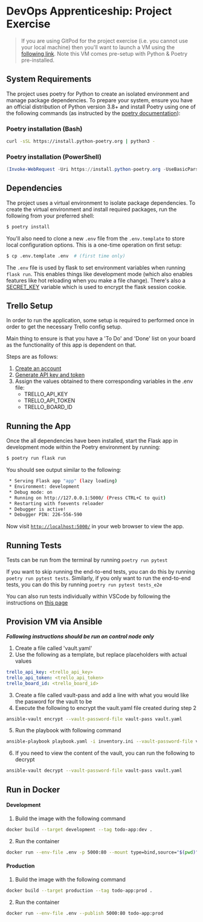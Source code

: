 # DevOps Apprenticeship: Project Exercise

> If you are using GitPod for the project exercise (i.e. you cannot use your local machine) then you'll want to launch a VM using the [following link](https://gitpod.io/#https://github.com/CorndelWithSoftwire/DevOps-Course-Starter). Note this VM comes pre-setup with Python & Poetry pre-installed.

## System Requirements

The project uses poetry for Python to create an isolated environment and manage package dependencies. To prepare your system, ensure you have an official distribution of Python version 3.8+ and install Poetry using one of the following commands (as instructed by the [poetry documentation](https://python-poetry.org/docs/#system-requirements)):

### Poetry installation (Bash)

```bash
curl -sSL https://install.python-poetry.org | python3 -
```

### Poetry installation (PowerShell)

```powershell
(Invoke-WebRequest -Uri https://install.python-poetry.org -UseBasicParsing).Content | py -
```

## Dependencies

The project uses a virtual environment to isolate package dependencies. To create the virtual environment and install required packages, run the following from your preferred shell:

```bash
$ poetry install
```

You'll also need to clone a new `.env` file from the `.env.template` to store local configuration options. This is a one-time operation on first setup:

```bash
$ cp .env.template .env  # (first time only)
```

The `.env` file is used by flask to set environment variables when running `flask run`. This enables things like development mode (which also enables features like hot reloading when you make a file change). There's also a [SECRET_KEY](https://flask.palletsprojects.com/en/1.1.x/config/#SECRET_KEY) variable which is used to encrypt the flask session cookie.

## Trello Setup

In order to run the application, some setup is required to performed once in order to get the necessary Trello config setup.

Main thing to ensure is that you have a 'To Do' and 'Done' list on your board as the functionality of this app is dependent on that.

Steps are as follows:

1. [Create an account](https://trello.com/signup)
2. [Generate API key and token](https://trello.com/app-key)
3. Assign the values obtained to there corresponding variables in the .env file:
    - TRELLO_API_KEY
    - TRELLO_API_TOKEN
    - TRELLO_BOARD_ID

## Running the App

Once the all dependencies have been installed, start the Flask app in development mode within the Poetry environment by running:
```bash
$ poetry run flask run
```

You should see output similar to the following:
```bash
 * Serving Flask app "app" (lazy loading)
 * Environment: development
 * Debug mode: on
 * Running on http://127.0.0.1:5000/ (Press CTRL+C to quit)
 * Restarting with fsevents reloader
 * Debugger is active!
 * Debugger PIN: 226-556-590
```
Now visit [`http://localhost:5000/`](http://localhost:5000/) in your web browser to view the app.

## Running Tests

Tests can be run from the terminal by running `poetry run pytest`

If you want to skip running the end-to-end tests, you can do this by running `poetry run pytest tests`. Similarly, if you only want to run the end-to-end tests, you can do this by running `poetry run pytest tests_e2e`

You can also run tests individually within VSCode by following the instructions on [this page](https://code.visualstudio.com/docs/python/testing#_configure-tests)

## Provision VM via Ansible

***Following instructions should be run on control node only***

1. Create a file called 'vault.yaml'
2. Use the following as a template, but replace placeholders with actual values
```yaml
trello_api_key: <trello_api_key>
trello_api_token: <trello_api_token>
trello_board_id: <trello_board_id>
```
3. Create a file called vault-pass and add a line with what you would like the pasword for the vault to be
4. Execute the following to encrypt the vault.yaml file created during step 2
```bash
ansible-vault encrypt --vault-password-file vault-pass vault.yaml
```
5. Run the playbook with following command
```bash
ansible-playbook playbook.yaml -i inventory.ini --vault-password-file vault-pass
```
6. If you need to view the content of the vault, you can run the following to decrypt
```bash
ansible-vault decrypt --vault-password-file vault-pass vault.yaml
```

## Run in Docker

#### Development

1. Build the image with the following command
```bash
docker build --target development --tag todo-app:dev .
```
2. Run the container
```bash
docker run --env-file .env -p 5000:80 --mount type=bind,source="$(pwd)"/todo_app,target=/app/todo_app todo-app:dev
```

#### Production

1. Build the image with the following command
```bash
docker build --target production --tag todo-app:prod .
```
2. Run the container
```bash
docker run --env-file .env --publish 5000:80 todo-app:prod
```